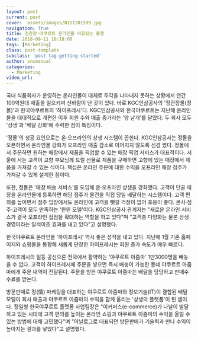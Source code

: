 ```yaml
---
layout: post
current: post
cover:  assets/images/NISI201509.jpg
navigation: True
title: 정관장·야쿠르트 온라인몰 이유있는 흥행
date: 2018-09-11 10:18:00
tags: [Marketing]
class: post-template
subclass: 'post tag-getting-started'
author: snsmanual
categories:
  - Marketing
video_url: 
---
```


국내 식품회사가 운영하는 온라인몰이 대체로 두각을 나타내지 못하는 상황에서 연간 100억원대 매출을 일으키며 신바람이 난 곳이 있다. 
바로 KGC인삼공사의 '정관장몰(정몰)'과 한국야쿠르트의 '하이프레시'다. KGC인삼공사와 한국야쿠르트는 지난해 온라인몰을 대대적으로 개편한 이후 회원 수와 매출 증가라는 '양 날개'를 달았다. 두 회사 모두 '상생'과 '배달 강화'에 주력한 점이 특징이다.

'정몰'의 성공 요인으로는 온·오프라인의 상생 시스템이 꼽힌다. 
KGC인삼공사는 정몰을 오픈하면서 온라인몰 강화가 오프라인 매출 감소로 이어지지 않도록 신경 썼다. 정몰에서 주문하면 원하는 매장에서 제품을 픽업할 수 있는 매장 픽업 서비스가 대표적이다. 
서울에 사는 고객이 고향 부모님께 드릴 선물로 제품을 구매하면 고향에 있는 매장에서 제품을 가져갈 수 있는 식이다. 
핵심은 온라인 주문에 대한 수익을 오프라인 매장 점주가 가져갈 수 있게 설계한 점이다.

또한, 정몰은  '매장 배송 서비스'를 도입해 온·오프라인 상생을 강화했다. 고객이 단골 매장을 온라인몰에 등록하면 해당 점주가 물건을 직접 당일 배달하는 시스템이다. 
고객 편의를 높이면서 점주 입장에서도 온라인에 고객을 뺏길 걱정이 없어 호응이 좋다. 
본사·점주·고객이 모두 만족하는 '윈윈 모델'이다. KGC인삼공사 관계자는 "새로운 온라인 서비스가 결국 오프라인 접점을 확대하는 역할을 하고 있다"며 "고객층 다양화는 물론 상생경영이라는 일석이조 효과를 내고 있다"고 설명했다. 

한국야쿠르트 온라인몰 '하이프레시' 역시 좋은 성적을 내고 있다. 
지난해 1월 기존 홈페이지와 쇼핑몰을 통합해 새롭게 단장한 하이프레시는 
회원 증가 속도가 매우 빠르다. 

하이프레시의 일등 공신으론 전국에서 활약하는 '야쿠르트 아줌마' 1만3000명을 빼놓을 수 없다. 고객이 하이프레시에 주문을 넣으면 즉시 배송이 가능한 동네 야쿠르트 아줌마에게 주문 내역이 전달된다. 주문을 받은 야쿠르트 아줌마는 배달을 담당하고 판매수수료를 받는다.

방문판매로 정(情) 마케팅을 대표하는 야쿠르트 아줌마와 정보기술(IT)이 결합된 배달 모델이 회사 매출과 야쿠르트 아줌마의 수익을 함께 올리는 '상생의 플랫폼'이 된 셈이다. 정일형 한국야쿠르트 플랫폼 사업팀장은 "이커머스(e-commerce)가 나날이 발달하고 있는 시대에 고객 편의를 높이는 온라인 쇼핑과 야쿠르트 아줌마의 수익을 올릴 수 있는 방법에 대해 고민했다"며 "아날로그로 대표되던 방문판매가 기술력과 만나 수익이 높아지는 결과를 낳았다"고 설명했다. 